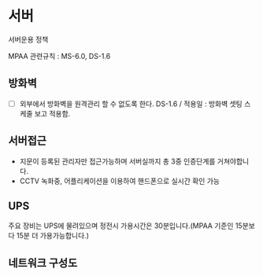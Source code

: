 # 서버
서버운용 정책

MPAA 관련규칙 : MS-6.0, DS-1.6

## 방화벽
- [ ] 외부에서 방화벽을 원격관리 할 수 없도록 한다. DS-1.6 / 적용일 : 방화벽 셋팅 스케줄 보고 적용함.

## 서버접근
- 지문이 등록된 관리자만 접근가능하며 서버실까지 총 3중 인증단계를 거쳐야합니다.
- CCTV 녹화중, 어플리케이션을 이용하여 핸드폰으로 실시간 확인 가능

## UPS
주요 장비는 UPS에 물려있으며 정전시 가용시간은 30분입니다.(MPAA 기준인 15분보다 15분 더 가용가능합니다.)

## 네트워크 구성도
